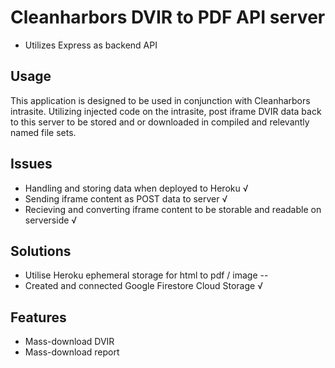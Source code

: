 # Cleanharbors DVIR to PDF API server
* Utilizes Express as backend API

## Usage
This application is designed to be used in conjunction with Cleanharbors intrasite. Utilizing injected code on 
the intrasite, post iframe DVIR data back to this server to be stored and or downloaded in compiled and 
relevantly named file sets.

## Issues
* Handling and storing data when deployed to Heroku √
* Sending iframe content as POST data to server √
* Recieving and converting iframe content to be storable and readable on serverside √

## Solutions
* Utilise Heroku ephemeral storage for html to pdf / image --
* Created and connected Google Firestore Cloud Storage √

## Features
* Mass-download DVIR
* Mass-download report

